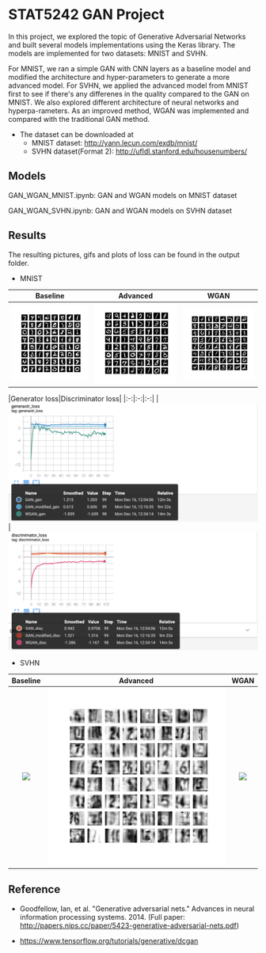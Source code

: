 
# STAT5242 GAN Project

In this project, we explored the topic of Generative Adversarial Networks and built several models implementations using the Keras library. The models are implemented for two datasets: MNIST and SVHN.   
              
For MNIST, we ran a simple GAN with CNN layers as a baseline model and modified the architecture and hyper-parameters to generate a more advanced model. For SVHN, we applied the advanced model from MNIST first to see if there's any differenes in the quality compared to the GAN on MNIST. We also explored different architecture of neural networks and hyperpa-rameters. As an improved method, WGAN was implemented and compared with the traditional GAN method. 

- The dataset can be downloaded at
	- MNIST dataset: http://yann.lecun.com/exdb/mnist/
	- SVHN dataset(Format 2): http://ufldl.stanford.edu/housenumbers/


## Models

GAN_WGAN_MNIST.ipynb: GAN and WGAN models on MNIST dataset

GAN_WGAN_SVHN.ipynb: GAN and WGAN models on SVHN dataset


## Results

The resulting pictures, gifs and plots of loss can be found in the output folder.

- MNIST

|Baseline|Advanced|WGAN|
|:-:|:-:|:-:|
|![](./Output/MNIST/[Tutorial]image/image_at_epoch_0100.png)|![](./Output/MNIST/[Modified]image/image_at_epoch_0100.png)|![](./Output/MNIST/[WGAN]image/image_at_epoch_0100.png)|

|Generator loss|Discriminator loss|
|:-:|:-:|:-:|
|![](./Output/MNIST/Loss/gen_loss_MNIST.png)|![](./Output/MNIST/Loss/disc_loss_MNIST.png)

- SVHN

|Baseline|Advanced|WGAN|
|:-:|:-:|:-:|
|![](./Output/SVHN/[Tutorial]image/image_at_epoch_0200.png)|![](./Output/SVHN/[Modified]image/image_at_epoch_0096.png)|![](./Output/SVHN/WGAN/image_at_epoch_0200.png)|



## Reference
- Goodfellow, Ian, et al. "Generative adversarial nets." Advances in neural information processing systems. 2014. (Full paper: http://papers.nips.cc/paper/5423-generative-adversarial-nets.pdf)
             
- https://www.tensorflow.org/tutorials/generative/dcgan
